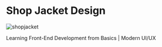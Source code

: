 # Shop Jacket Design

![shopjacket](https://github.com/abdullahsam007/Shop-Jacket/assets/127679907/15ed16f9-d296-489c-b443-faefd1403c54)


Learning Front-End Development from Basics | Modern UI/UX
